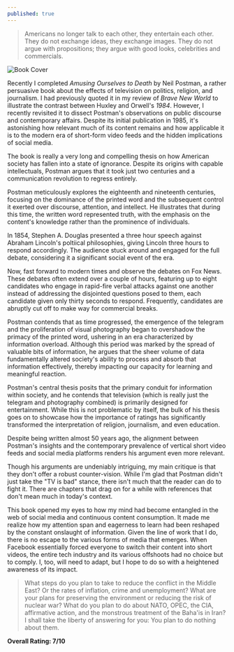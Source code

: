 ```yaml
---
published: true
---
```

> Americans no longer talk to each other, they entertain each other. They do not exchange ideas, they exchange images. They do not argue with propositions; they argue with good looks, celebrities and commercials.

![Book Cover](https://achievement.org/wp-content/uploads/2016/04/amusing-ourselves-499x760.jpg)

Recently I completed _Amusing Ourselves to Death_ by Neil Postman, a rather persuasive book about the effects of television on politics, religion, and journalism. I had previously quoted it in my review of _Brave New World_ to illustrate the contrast between Huxley and Orwell's _1984_. However, I recently revisited it to dissect Postman's observations on public discourse and contemporary affairs. Despite its initial publication in 1985, it's astonishing how relevant much of its content remains and how applicable it is to the modern era of short-form video feeds and the hidden implications of social media.

The book is really a very long and compelling thesis on how American society has fallen into a state of ignorance.  Despite its origins with capable intellectuals, Postman argues that it took just two centuries and a communication revolution to regress entirely.

Postman meticulously explores the eighteenth and nineteenth centuries, focusing on the dominance of the printed word and the subsequent control it exerted over discourse, attention, and intellect. He illustrates that during this time, the written word represented truth, with the emphasis on the content's knowledge rather than the prominence of individuals.

In 1854, Stephen A. Douglas presented a three hour speech against Abraham Lincoln's poltiical philosophies, giving Lincoln three hours to respond accordingly. The audience stuck around and engaged for the full debate, considering it a significant social event of the era.

Now, fast forward to modern times and observe the debates on Fox News. These debates often extend over a couple of hours, featuring up to eight candidates who engage in rapid-fire verbal attacks against one another instead of addressing the disjointed questions posed to them, each candidate given only thirty seconds to respond. Frequently, candidates are abruptly cut off to make way for commercial breaks.

Postman contends that as time progressed, the emergence of the telegram and the proliferation of visual photography began to overshadow the primacy of the printed word, ushering in an era characterized by information overload. Although this period was marked by the spread of valuable bits of information, he argues that the sheer volume of data fundamentally altered society's ability to process and absorb that information effectively, thereby impacting our capacity for learning and meaningful reaction.

Postman's central thesis posits that the primary conduit  for information within society, and he contends that television (which is really just the telegram and photography combined) is primarily designed for entertainment. While this is not problematic by itself, the bulk of his thesis goes on to showcase how the importance of ratings has significantly transformed the interpretation of religion, journalism, and even education.

Despite being written almost 50 years ago, the alignment between Postman's insights and the contemporary prevalence of vertical short video feeds and social media platforms renders his argument even more relevant.

Though his arguments are undeniably intriguing, my main critique is that they don't offer a robust counter-vision. While I'm glad that Postman didn't just take the "TV is bad" stance, there isn't much that the reader can do to fight it. There are chapters that drag on for a while with references that don't mean much in today's context.

This book opened my eyes to how my mind had become entangled in the web of social media and continuous content consumption. It made me realize how my attention span and eagerness to learn had been reshaped by the constant onslaught of information. Given the line of work that I do, there is no escape to the various forms of media that emerges. When Facebook essentially forced everyone to switch their content into short videos, the entire tech industry and its various offshoots had no choice but to comply. I, too, will need to adapt, but I hope to do so with a heightened awareness of its impact.

> What steps do you plan to take to reduce the conflict in the Middle East? Or the rates of inflation, crime and unemployment? What are your plans for preserving the environment or reducing the risk of nuclear war? What do you plan to do about NATO, OPEC, the CIA, affirmative action, and the monstrous treatment of the Baha'is in Iran? I shall take the liberty of answering for you: You plan to do nothing about them.

**Overall Rating: 7/10**
